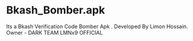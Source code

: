 # Bkash_Bomber.apk
Its a Bkash Verification Code Bomber Apk . Developed By Limon Hossain. Owner - DARK TEAM LMNx9 OFFICIAL 
